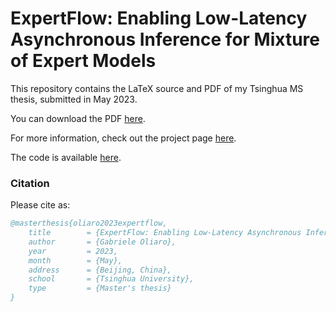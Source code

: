 # ExpertFlow: Enabling Low-Latency Asynchronous Inference for Mixture of Expert Models

This repository contains the LaTeX source and PDF of my Tsinghua MS thesis, submitted in May 2023.

You can download the PDF [here](https://www.gabrieleoliaro.com/publication/expertflow/expertflow.pdf).

For more information, check out the project page [here](https://www.gabrieleoliaro.com/publication/expertflow/).

The code is available [here](https://github.com/flexflow/FlexFlow/tree/inference).

### Citation
Please cite as:

``` bibtex
@masterthesis{oliaro2023expertflow,
    title        = {ExpertFlow: Enabling Low-Latency Asynchronous Inference for Mixture of Expert Models},
    author       = {Gabriele Oliaro},
    year         = 2023,
    month        = {May},
    address      = {Beijing, China},
    school       = {Tsinghua University},
    type         = {Master's thesis}
}
```
